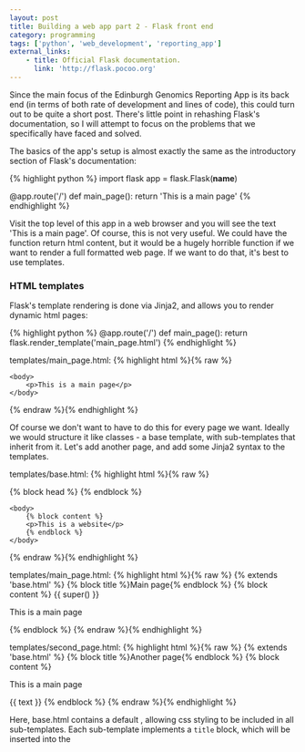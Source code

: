 ```yaml
---
layout: post
title: Building a web app part 2 - Flask front end
category: programming
tags: ['python', 'web_development', 'reporting_app']
external_links:
    - title: Official Flask documentation.
      link: 'http://flask.pocoo.org'
---
```


Since the main focus of the Edinburgh Genomics Reporting App is its back end (in terms of both rate of development and lines of code), this could turn out to be quite a short post. There's little point in rehashing Flask's documentation, so I will attempt to focus on the problems that we specifically have faced and solved.

The basics of the app's setup is almost exactly the same as the introductory section of Flask's documentation:

{% highlight python %}
import flask
app = flask.Flask(__name__)

@app.route('/')
def main_page():
    return 'This is a main page'
{% endhighlight %}

Visit the top level of this app in a web browser and you will see the text 'This is a main page'. Of course, this is not very useful. We could have the function return html content, but it would be a hugely horrible function if we want to render a full formatted web page. If we want to do that, it's best to use templates.

### HTML templates

Flask's template rendering is done via Jinja2, and allows you to render dynamic html pages:

{% highlight python %}
@app.route('/')
def main_page():
    return flask.render_template('main_page.html')
{% endhighlight %}

templates/main_page.html:
{% highlight html %}{% raw %}
<!DOCTYPE html>
<html lang="en">
    <head>
        <title>Main page</title>
    </head>

    <body>
        <p>This is a main page</p>
    </body>
</html>
{% endraw %}{% endhighlight %}

Of course we don't want to have to do this for every page we want. Ideally we would structure it like classes - a base template, with sub-templates that inherit from it. Let's add another page, and add some Jinja2 syntax to the templates.

templates/base.html:
{% highlight html %}{% raw %}
<!DOCTYPE html>
<html lang="en">
    <head>
        {% block head %}
        <!-- some css styling -->
        <title>{% block title %}{% endblock %} - web page</title>
        {% endblock %}
    </head>

    <body>
        {% block content %}
        <p>This is a website</p>
        {% endblock %}
    </body>
</html>
{% endraw %}{% endhighlight %}

templates/main_page.html:
{% highlight html %}{% raw %}
{% extends 'base.html' %}
{% block title %}Main page{% endblock %}
{% block content %}
    {{ super() }}
    <p>This is a main page</p>
{% endblock %}
{% endraw %}{% endhighlight %}

templates/second_page.html:
{% highlight html %}{% raw %}
{% extends 'base.html' %}
{% block title %}Another page{% endblock %}
{% block content %}
    <p>This is a main page</p>
    {{ text }}
{% endblock %}
{% endraw %}{% endhighlight %}

Here, base.html contains a default <head>, allowing css styling to be included in all sub-templates. Each sub-template implements a `title` block, which will be inserted into the <title> element of the base template. `main_page` will have the base's `content` block plus some of its own stuff, and `second_page` completely overrides `content`. Text can be added into `second_page` by Flask with `flask.render_template('second_page.html', text='Some text to add')`.

### User input
While visiting websites, you may have noticed that the URL of the page has a `?` followed by a series of `x=y` key-value pairs. This is the query string, and it is possible to use this through `flask.request`:

{% highlight python %}
# localhost:5000/second_page?input_text=thisthatother
@app.route('/second_page')
def second_page():
    return flask.render_template('second_page.html', text=flask.request.args.get('input_text'))
{% endhighlight %}
